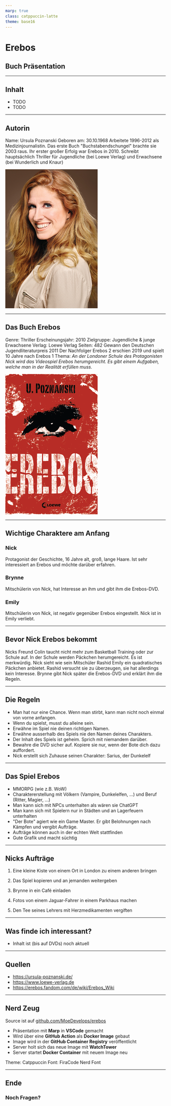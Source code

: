 ```yaml
---
marp: true
class: catppuccin-latte
theme: base16
---
```


# Erebos

## Buch Präsentation

<!-- Dark Reader Plugin aus -->
<meta name="darkreader-lock" />

---

## Inhalt

- TODO
- TODO

---

## Autorin

Name: Ursula Poznanski
Geboren am: 30.10.1968
Arbeitete 1996-2012 als Medizinjournalistin.
Das erste Buch "Buchstabendschungel" brachte sie 2003 raus.
Ihr erster großer Erfolg war Erebos in 2010.
Schreibt hauptsächlich Thriller für Jugendliche (bei Loewe Verlag) und Erwachsene (bei Wunderlich und Knaur)

![bg right:30% h:70% grayscale](assets/ursula_poznanski.png)

---

## Das Buch Erebos

Genre: Thriller
Erscheinungsjahr: 2010
Zielgruppe: Jugendliche & junge Erwachsene
Verlag: Loewe Verlag
Seiten: 482
Gewann den Deutschen Jugendliteraturpreis 2011
Der Nachfolger Erebos 2 erschien 2019 und spielt 10 Jahre nach Erebos 1
Thema: *An der Londoner Schule des Protagonisten Nick wird das Videospiel Erebos herumgereicht. Es gibt einem Aufgaben, welche man in der Realität erfüllen muss.*

![bg right:30% h:70%](assets/cover.png)

---

## Wichtige Charaktere am Anfang

### Nick

Protagonist der Geschichte, 16 Jahre alt, groß, lange Haare.
Ist sehr interessiert an Erebos und möchte darüber erfahren.

### Brynne

Mitschülerin von Nick, hat Interesse an ihm und gibt ihm die Erebos-DVD.

### Emily

Mitschülerin von Nick, ist negativ gegenüber Erebos eingestellt.
Nick ist in Emily verliebt.

---

## Bevor Nick Erebos bekommt

Nicks Freund Colin taucht nicht mehr zum Basketball Training oder zur Schule auf. In der Schule werden Päckchen herumgereicht. Es ist merkwürdig.
Nick sieht wie sein Mitschüler Rashid Emily ein quadratisches Päckchen anbietet. Rashid versucht sie zu überzeugen, sie hat allerdings kein Interesse.
Brynne gibt Nick später die Erebos-DVD und erklärt ihm die Regeln.

---

## Die Regeln

* Man hat nur eine Chance. Wenn man stirbt, kann man nicht noch einmal von vorne anfangen.
* Wenn du spielst, musst du alleine sein.
* Erwähne im Spiel nie deinen richtigen Namen.
* Erwähne ausserhalb des Spiels nie den Namen deines Charakters.
* Der Inhalt des Spiels ist geheim. Sprich mit niemandem darüber.
* Bewahre die DVD sicher auf. Kopiere sie nur, wenn der Bote dich dazu auffordert.
* Nick erstellt sich Zuhause seinen Charakter: Sarius, der Dunkelelf

---

## Das Spiel Erebos

* MMORPG (wie z.B. WoW)
* Charaktererstellung mit Völkern (Vampire, Dunkelelfen, ...) und Beruf (Ritter, Magier, ...)
* Man kann sich mit NPCs unterhalten als wären sie ChatGPT
* Man kann sich mit Spielern nur in Städten und an Lagerfeuern unterhalten
* "Der Bote" agiert wie ein Game Master. Er gibt Belohnungen nach Kämpfen und vergibt Aufträge.
* Aufträge können auch in der echten Welt stattfinden
* Gute Grafik und macht süchtig

---

## Nicks Aufträge

1. Eine kleine Kiste von einem Ort in London zu einem anderen bringen

2. Das Spiel kopieren und an jemanden weitergeben

3. Brynne in ein Café einladen

4. Fotos von einem Jaguar-Fahrer in einem Parkhaus machen

5. Den Tee seines Lehrers mit Herzmedikamenten vergiften

---

## Was finde ich interessant?

- Inhalt ist (bis auf DVDs) noch aktuell

---

## Quellen

- <https://ursula-poznanski.de/>
- <https://www.loewe-verlag.de>
- <https://erebos.fandom.com/de/wiki/Erebos_Wiki>

---

## Nerd Zeug

Source ist auf [github.com/MoeDevelops/erebos](https://github.com/MoeDevelops/erebos)

- Präsentation mit **Marp** in **VSCode** gemacht
- Wird über eine **GitHub Action** als **Docker Image** gebaut
- Image wird in der **GitHub Container Registry** veröffentlicht
- Server holt sich das neue Image mit **WatchTower**
- Server startet **Docker Container** mit neuem Image neu

Theme: Catppuccin
Font: FiraCode Nerd Font

---

## Ende

### Noch Fragen?
